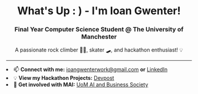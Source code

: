 <h1 align="center">What's Up : ) - I'm Ioan Gwenter!</h1>
<h3 align="center">Final Year Computer Science Student @ The University of Manchester</h3>
<p align="center">A passionate rock climber 🧗‍♂️, skater 🛹, and hackathon enthusiast! 💡</p>

---


<li>📫 <strong>Connect with me:</strong> <a href="mailto:ioangwenterwork@gmail.com">ioangwenterwork@gmail.com</a> <strong>or</strong> <a href="https://www.linkedin.com/in/ioan-gwenter/">LinkedIn</a></li>
<li>💡 <strong>View my Hackathon Projects:</strong> <a href="https://devpost.com/ioan-gwenter?ref_content=user-portfolio&ref_feature=portfolio&ref_medium=global-nav">Devpost</a></li>
<li>🤖 <strong>Get involved with MAI:</strong> <a href="https://manchesterstudentsunion.com/activities/view/ai-and-business">UoM AI and Business Society</a></li>

